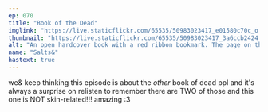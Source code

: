 ```yaml
---
ep: 070
title: "Book of the Dead"
imglink: "https://live.staticflickr.com/65535/50983023417_e01580c70c_o.jpg"
thumbnail: "https://live.staticflickr.com/65535/50983023417_3a6ccb2424_q.jpg"
alt: "An open hardcover book with a red ribbon bookmark. The page on the left is blank, the page on the right contains black squiggles representing lines of text. Only a few words are legible: "Philip", "platform", "train", "blood", and "terror". Below the book in blue ink is the text, "You have already read too much" in all caps."
name: "Salts&"
hastext: true
---
```

we& keep thinking this episode is about the *other* book of dead ppl and it's always a surprise on relisten to remember there are TWO of those and this one is NOT skin-related!!! amazing :3